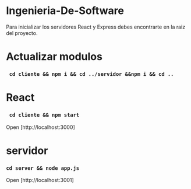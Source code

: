 # Ingenieria-De-Software

Para inicializar los servidores React y Express debes encontrarte en la raiz del proyecto.

# Actualizar modulos 
### ` cd cliente && npm i && cd ../servidor &&npm i && cd ..`
# React
### ` cd cliente && npm start`  
Open [http://localhost:3000]

# servidor
###  `cd server && node app.js`
Open [http://localhost:3001]
